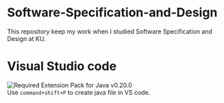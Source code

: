 # Software-Specification-and-Design
This repository keep my work when I studied Software Specification and Design at KU.

# Visual Studio code

 ![Required](https://camo.githubusercontent.com/5811f449555c1526629c5a175f9c1005f2b6e6f94bf6dea6cefac950ba82ca84/68747470733a2f2f696d672e736869656c64732e696f2f62616467652f2d52657175697265642d6666366335653f7374796c653d666c61742d737175617265) Extension Pack for Java v0.20.0     
 Use `command+shift+P` to create java file in VS code. 
